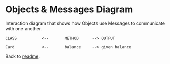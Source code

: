# Objects & Messages Diagram

Interaction diagram that shows how Objects use Messages to communicate with one another.
```
CLASS           <--       METHOD      --> OUTPUT

Card            <--       balance     --> given balance
```
Back to [readme](README.md).
